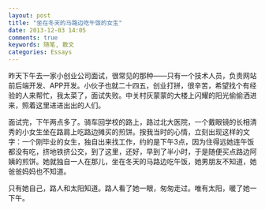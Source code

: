 ```yaml
---
layout: post
title: "坐在冬天的马路边吃午饭的女生"
date: 2013-12-03 14:05
comments: true
keywords: 随笔, 散文
categories: Essays
---
```

昨天下午去一家小创业公司面试，很常见的那种——只有一个技术人员，负责网站前后端开发、APP开发。小伙子也就二十四五，创业打拼，很辛苦，希望找个有经验的人来帮忙，我太菜了，面试失败。中关村灰蒙蒙的大楼上闪耀的阳光偷偷洒进来，照着这里进进出出的人们。

面试完，下午两点多了。骑车回学校的路上，路过北大医院，一个戴眼镜的长相清秀的小女生坐在路肩上吃路边摊买的煎饼。按我当时的心情，立刻出现这样的文字：一个刚毕业的女生，独自出来找工作，约的是下午3点，因为住得远她连午饭都没有吃，挤地铁挤公交，到了这里，还好，早到了半小时，于是随便买点路边阿姨的煎饼。她就独自一人在那儿，坐在冬天的马路边吃午饭，她男朋友不知道，她爸爸妈妈也不知道。

只有她自己，路人和太阳知道。路人看了她一眼，匆匆走过。唯有太阳，暖了她一下午。